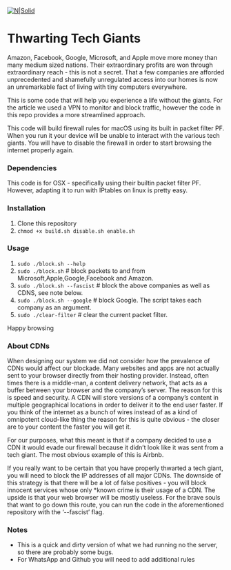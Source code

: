 [![N|Solid](https://i.kinja-img.com/gawker-media/image/upload/c_fill,fl_progressive,g_center,h_180,q_80,w_320/rdxcnz0ban3vivfm8ect.png)]()
# Thwarting Tech Giants
Amazon, Facebook, Google, Microsoft, and Apple move more money than many medium sized nations. Their extraordinary profits are won through extraordinary reach - this is not a secret. That a few companies are afforded unprecedented and shamefully unregulated access into our homes is now an unremarkable fact of living with tiny computers everywhere.  

This is some code that will help you experience a life without the giants. For the article we used a VPN to monitor and block traffic, however the code in this repo provides a more streamlined approach. 

This code will build firewall rules for macOS using its built in packet filter PF. When you run it your device will be unable to interact with the various tech giants.  You will have to disable the firewall in order to start browsing the internet properly again.
### Dependencies 
This code is for OSX - specifically using their builtin packet filter PF. However, adapting it to run with IPtables on linux is pretty easy. 
### Installation
1. Clone this repository 
1. `chmod +x build.sh disable.sh enable.sh`
### Usage
1. `sudo ./block.sh --help`  
1. `sudo ./block.sh` # block packets to and from Microsoft,Apple,Google,Facebook and Amazon.
1. `sudo ./block.sh --fascist` # block the above companies as well as CDNS, see note below.
1. `sudo ./block.sh --google`  # block Google.  The script takes each company as an argument.
1. `sudo ./clear-filter` # clear the current packet filter.


Happy browsing

###  About CDNs

When designing our system we did not consider how the prevalence of CDNs would affect our blockade.  Many websites and apps are not actually sent to your browser directly from their hosting provider. Instead, often times there is a middle-man, a content delivery network, that acts as a buffer between your browser and the company’s server. The reason for this is speed and security.  A CDN will store versions of a company’s content in multiple geographical locations in order to deliver it to the end user faster.  If you think of the internet as a bunch of wires instead of as a kind of omnipotent cloud-like thing the reason for this is quite obvious - the closer are to your content the faster you will get it.

For our purposes, what this meant is that if a company decided to use a CDN it would evade our firewall because it didn’t look like it was sent from a tech giant.  The most obvious example of this is Airbnb.

If you really want to be certain that you have properly thwarted a tech giant, you will need to block the IP addresses of all major CDNs.  The downside of this strategy is that there will be a lot of false positives - you will block innocent services whose only *known crime is their usage of a CDN. The upside is that your web browser will be mostly useless. For the brave souls that want to go down this route, you can run the code in the aforementioned repository with the ‘--fascist’ flag. 

### Notes 
- This is a quick and dirty version of what we had running no the server, so there are probably some bugs. 
- For WhatsApp and Github you will need to add additional rules


